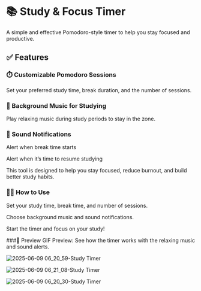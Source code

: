 # 📚 Study & Focus Timer
A simple and effective Pomodoro-style timer to help you stay focused and productive.

## ✅ Features
### ⏱️ Customizable Pomodoro Sessions
Set your preferred study time, break duration, and the number of sessions.

### 🎵 Background Music for Studying
Play relaxing music during study periods to stay in the zone.

### 🔔 Sound Notifications

Alert when break time starts

Alert when it’s time to resume studying

This tool is designed to help you stay focused, reduce burnout, and build better study habits.

### 🧑‍💻 How to Use
Set your study time, break time, and number of sessions.

Choose background music and sound notifications.

Start the timer and focus on your study!

###📸 Preview
GIF Preview: See how the timer works with the relaxing music and sound alerts.
>>
![2025-06-09 06_20_59-Study Timer](https://github.com/user-attachments/assets/2fb4050d-167a-4491-a490-572aa0a4c92d)
>>
![2025-06-09 06_21_08-Study Timer](https://github.com/user-attachments/assets/2889d74e-1ab1-49ad-abf7-19ba0780de75)
>>
![2025-06-09 06_20_30-Study Timer](https://github.com/user-attachments/assets/7a9f67c3-f205-44fa-86c5-7f70acda27d3)

